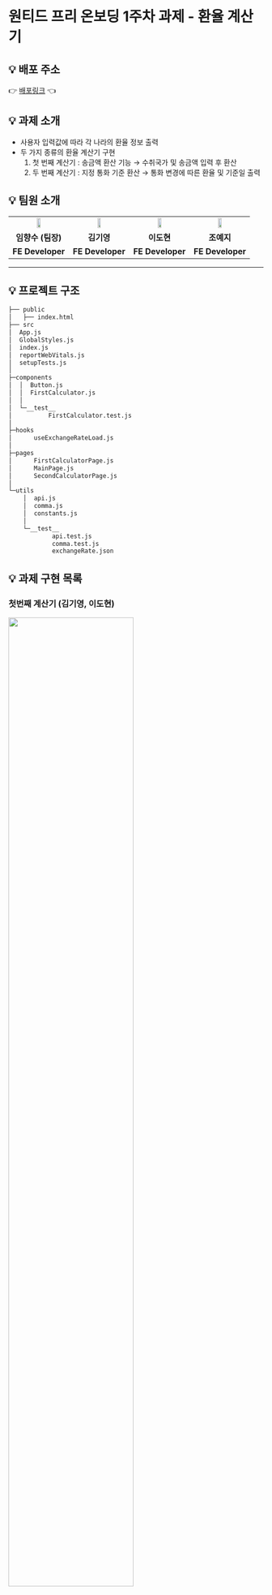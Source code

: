 # 원티드 프리 온보딩 1주차 과제 - 환율 계산기

## **💡 배포 주소**

👉 [배포링크](https://stupefied-hamilton-4d6de2.netlify.app) 👈

## **💡 과제 소개**

- 사용자 입력값에 따라 각 나라의 환율 정보 출력
- 두 가지 종류의 환율 계산기 구현
  1. 첫 번째 계산기 : 송금액 환산 기능 → 수취국가 및 송금액 입력 후 환산
  2. 두 번째 계산기 : 지정 통화 기준 환산 → 통화 변경에 따른 환율 및 기준일 출력

## **💡 팀원 소개**

<table align="center">
<tr>
<td align="center"><a href="https://github.com/perfumelim"><img src="https://avatars.githubusercontent.com/perfumelim" width="25%" /></a></td>
<td align="center"><a href="https://github.com/kykim00"><img src="https://avatars.githubusercontent.com/kykim00" width="25%" /></a></td>
<td align="center"><a href="https://github.com/ksmfou98"><img src="https://avatars.githubusercontent.com/ksmfou98" width="25%" /></a></td>
<td align="center"><a href="https://github.com/yezyvibe"><img src="https://avatars.githubusercontent.com/yezyvibe" width="25%" /></a></td>

</tr>
<tr>
<td align="center"><b> 임향수 (팀장)</b></td>
<td align="center"><b>김기영</b></td>
<td align="center"><b>이도현</b></td>
<td align="center"><b>조예지</b></td>
</tr>
<tr>
<td align="center"><b>FE Developer</b></td>
<td align="center"><b>FE Developer</b></td>
<td align="center"><b>FE Developer</b></td>
<td align="center"><b>FE Developer</b></td>
</tr>
</table>

---

## **💡 프로젝트 구조**

```bash
├── public
│   ├── index.html
├── src
│  App.js
│  GlobalStyles.js
│  index.js
│  reportWebVitals.js
│  setupTests.js
│
├─components
│  │  Button.js
│  │  FirstCalculator.js
│  │
│  └─__test__
│          FirstCalculator.test.js
│
├─hooks
│      useExchangeRateLoad.js
│
├─pages
│      FirstCalculatorPage.js
│      MainPage.js
│      SecondCalculatorPage.js
│
└─utils
    │  api.js
    │  comma.js
    │  constants.js
    │
    └─__test__
            api.test.js
            comma.test.js
            exchangeRate.json

```

## **💡 과제 구현 목록**

### **첫번째 계산기 (김기영, 이도현)**

<img src="https://i.ibb.co/q0q2yRM/2022-01-25-10-31-37.png" width="70%"/>

1. 수취국가는 한국, 일본, 필리핀 세 군데 중 하나를 select box로 선택합니다. 각각 통화는 KRW, JPY, PHP 입니다.
2. 수취국가를 선택하면 아래 환율이 바뀌어나타나야 합니다. 환율은 1 USD 기준으로 각각 KRW, JPY, PHP의 대응 금액입니다.
3. 송금액을 USD로 입력하고 Submit을 누르면 아래 다음과 같이 수취금액이 KRW, JPY, PHP 중 하나로 계산되어서 나와야 합니다.
4. 환율과 수취금액은 소숫점 2째자리까지, 3자리 이상 되면 콤마를 가운데 찍어 보여줍니다. 예를 들어 1234라면 1,234.00으로 나타냅니다.
5. 수취금액을 입력하지 않거나, 0보다 작은 금액이거나 10,000 USD보다 큰 금액, 혹은 바른 숫자가 아니라면 “송금액이 바르지 않습니다"라는 에러 메시지를 보여줍니다. 메시지는 팝업, 혹은 하단에 빨간 글씨로 나타나면 됩니다.

### **두번째 계산기 (임향수, 조예지)**

<img src="https://i.ibb.co/4KDfVFf/2022-01-26-1-06-15.png" width="70%"/>

1. 계산기의 Input 영역에는 숫자만 입력할 수 있습니다. 1000 이상을 입력할 경우 값은 자동적으로 “1000”으로 변경됩니다.
2. “USD” 드롭다운 클릭시 USD,CAD,KRW, HKD,JPY,CNY 중 통화를 선택할 수 있습니다.
3. “USD” 드롭다운 메뉴에서 “CAD”를 선택하면, 하단의 탭에서 “CAD”는 제거되고 “USD”가 생성됩니다.
4. 사용자가 수치를 입력하거나 드롭다운 메뉴를 이용해 통화를 변경하면 환율이 동기화되어 변경됩니다.
5. 계산기 하단 박스 안에 환율 기준일이 표시됩니다.

## **💡 설치 및 시작하는 법**

**프로젝트 클론**

```bash
$ git clone https://github.com/2201infinity/currency_calculator.git
```

**패키지 설치**

```bash
$ npm install or yarn
```

**서버 실행**

```bash
$ npm run start or yarn run start
```
